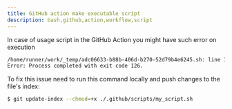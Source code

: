 ```yaml
---
title: GitHub action make executable script
description: bash,github,action,workflow,script
---
```


In case of usage script in the GitHub Action you might have such error on execution
```bash
/home/runner/work/_temp/adc06633-b88b-406d-b270-52d79b4e6245.sh: line 1: ./.github/scripts/my_script.sh: Permission denied
Error: Process completed with exit code 126.
```
To fix this issue need to run this command locally and push changes to the file's index:
```bash
$ git update-index --chmod=+x ./.github/scripts/my_script.sh
```
